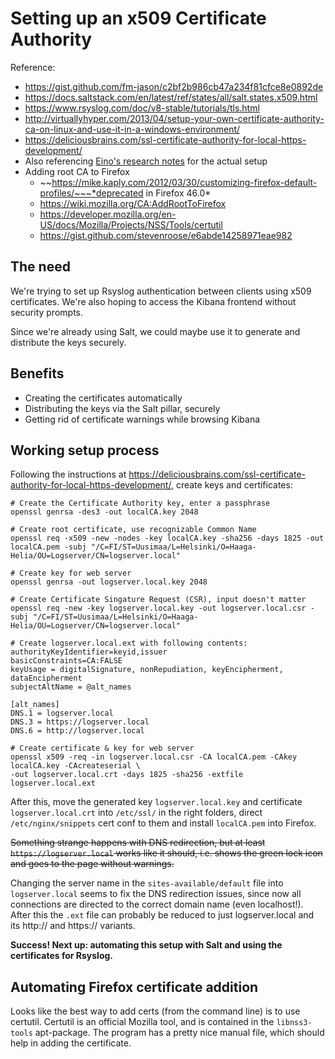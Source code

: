 # Setting up an x509 Certificate Authority

Reference: 
* https://gist.github.com/fm-jason/c2bf2b986cb47a234f81cfce8e0892de
* https://docs.saltstack.com/en/latest/ref/states/all/salt.states.x509.html
* https://www.rsyslog.com/doc/v8-stable/tutorials/tls.html
* http://virtuallyhyper.com/2013/04/setup-your-own-certificate-authority-ca-on-linux-and-use-it-in-a-windows-environment/
* https://deliciousbrains.com/ssl-certificate-authority-for-local-https-development/
* Also referencing [Eino's research notes](https://github.com/jisosomppi/log-analysis/blob/master/installations/tls/working-conf-with-certs.md) for the actual setup
* Adding root CA to Firefox
  * ~~https://mike.kaply.com/2012/03/30/customizing-firefox-default-profiles/~~~*deprecated in Firefox 46.0*
  * https://wiki.mozilla.org/CA:AddRootToFirefox
  * https://developer.mozilla.org/en-US/docs/Mozilla/Projects/NSS/Tools/certutil
  * https://gist.github.com/stevenroose/e6abde14258971eae982

## The need
We're trying to set up Rsyslog authentication between clients using x509 certificates. We're also hoping to access the Kibana frontend without security prompts.

Since we're already using Salt, we could maybe use it to generate and distribute the keys securely. 

## Benefits
* Creating the certificates automatically
* Distributing the keys via the Salt pillar, securely
* Getting rid of certificate warnings while browsing Kibana 

## Working setup process
Following the instructions at https://deliciousbrains.com/ssl-certificate-authority-for-local-https-development/, create keys and certificates:
```
# Create the Certificate Authority key, enter a passphrase
openssl genrsa -des3 -out localCA.key 2048 
```

```
# Create root certificate, use recognizable Common Name
openssl req -x509 -new -nodes -key localCA.key -sha256 -days 1825 -out localCA.pem -subj "/C=FI/ST=Uusimaa/L=Helsinki/O=Haaga-Helia/OU=Logserver/CN=logserver.local"
```

```
# Create key for web server
openssl genrsa -out logserver.local.key 2048
```

```
# Create Certificate Singature Request (CSR), input doesn't matter
openssl req -new -key logserver.local.key -out logserver.local.csr -subj "/C=FI/ST=Uusimaa/L=Helsinki/O=Haaga-Helia/OU=Logserver/CN=logserver.local"
```
```
# Create logserver.local.ext with following contents:
authorityKeyIdentifier=keyid,issuer
basicConstraints=CA:FALSE
keyUsage = digitalSignature, nonRepudiation, keyEncipherment, dataEncipherment
subjectAltName = @alt_names

[alt_names]
DNS.1 = logserver.local
DNS.3 = https://logserver.local
DNS.6 = http://logserver.local
```

```
# Create certificate & key for web server
openssl x509 -req -in logserver.local.csr -CA localCA.pem -CAkey localCA.key -CAcreateserial \
-out logserver.local.crt -days 1825 -sha256 -extfile logserver.local.ext
```

After this, move the generated key `logserver.local.key` and certificate `logserver.local.crt` into `/etc/ssl/` in the right folders, direct `/etc/nginx/snippets` cert conf to them and install `localCA.pem` into Firefox.

~~Something strange happens with DNS redirection, but at least `https://logserver.local` works like it should, i.e. shows the green lock icon and goes to the page without warnings.~~

Changing the server name in the `sites-available/default` file into `logserver.local` seems to fix the DNS redirection issues, since now all connections are directed to the correct domain name (even localhost!). After this the `.ext` file can probably be reduced to just logserver.local and its http:// and https:// variants. 

**Success! Next up: automating this setup with Salt and using the certificates for Rsyslog.**

## Automating Firefox certificate addition
Looks like the best way to add certs (from the command line) is to use certutil. Certutil is an official Mozilla tool, and is contained in the `libnss3-tools` apt-package. The program has a pretty nice manual file, which should help in adding the certificate.

